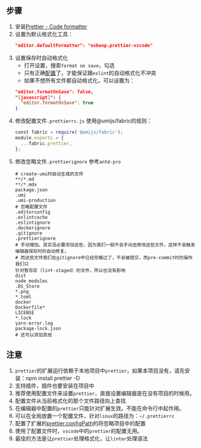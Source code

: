 ## 步骤
1. 安装[Prettier - Code formatter](https://marketplace.visualstudio.com/items?itemName=esbenp.prettier-vscode)
2. 设置为默认格式化工具：
    ```json
    "editor.defaultFormatter": "esbenp.prettier-vscode"
    ```
3. 设置保存时自动格式化
    - 打开设置，搜索`format on save`，勾选
    - 只有正确[配置](https://marketplace.visualstudio.com/items?itemName=esbenp.prettier-vscode)了，才能保证跟`eslint`的自动格式化不冲突
    - 如果不想所有文件都自动格式化，可以设置为：
    ```json
    "editor.formatOnSave": false,
    "[javascript]": {
      "editor.formatOnSave": true
    }
    ```
4. 修改配置文件`.prettierrc.js`
    使用@umijs/fabric的规则：
    ```javascript
    const fabric = require('@umijs/fabric');
    module.exports = {
      ...fabric.prettier,
    };
    ```
5. 修改忽略文件`.prettierignore`
    参考`antd-pro`
    ```
    # create-umi时自动生成的文件
    **/*.md
    **/*.mdx
    package.json
    .umi
    .umi-production
    # 忽略配置文件
    .editorconfig
    .eslintcache
    .eslintignore
    .dockerignore
    .gitignore
    .prettierignore
    # 手动增加。其实没必要添加这些，因为我们一般不会手动去修改这些文件，这样不会触发编辑器保存时的自动修复。
    # 而这些文件我们在gitignore中已经忽略过了，不会被提交，而pre-commit时的操作我们只
    针对暂存区（lint-staged）的文件，所以也没有影响
    dist
    node_modules
    .DS_Store
    *.png
    *.toml
    docker
    Dockerfile*
    LICENSE
    *.lock
    yarn-error.log
    package-lock.json
    # 还可以添加其他
    ```

## 注意
1. `prettier`的扩展运行依赖于本地项目中`prettier`，如果本项目没有，请先安装：npm install prettier -D
2. 支持插件，插件也要安装在项目中
3. 推荐使用配置文件来设置`prettier`，直接设置编辑器是在没有项目的时候用。
4. 配置文件从当前格式化的那个文件路径向上查找
5. 在编辑器中配置的`prettier`只能针对扩展生效。不能在命令行中起作用。
6. 可以在全局放置一个配置文件，针对`linux`的路径为：`~/.prettierrc`
7. 配置了扩展的[prettier.configPath](https://github.com/prettier/prettier-vscode#prettierconfigpath)的将忽略项目中的配置
8. 使用了配置文件时，`vscode`中的`prettier`的配置无用。
9. 最佳的方法是让`prettier`处理格式化，让`linter`处理语法
